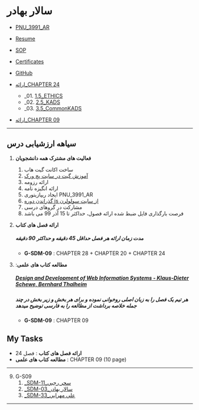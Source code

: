 # سالار بهادر
- [PNU_3991_AR](https://github.com/SaliBhdr/PNU_3991_AR)
- [Resume](https://salibhdr.github.io/resume/) 
- [SOP](https://salibhdr.github.io/sop/)
- [Certificates](https://www.sololearn.com/Certificate/1024-20418878/jpg)
- [GitHub](https://github.com/SaliBhdr)

- [ارائه_CHAPTER 24]()

     -  _01. [1.5_ETHICS](https://github.com/saharzeinivand/PNU_3991_AR/tree/main/SoftwareDevelopmentMethodologies/24.%20Peopleoriented%20methodologies)
     -  _02. [2.5_KADS](https://github.com/saharzeinivand/PNU_3991_AR/tree/main/SoftwareDevelopmentMethodologies/24.%20Peopleoriented%20methodologies)
     -  _03. [3.5_CommonKADS](https://github.com/saharzeinivand/PNU_3991_AR/tree/main/SoftwareDevelopmentMethodologies/24.%20Peopleoriented%20methodologies)
       
- [ارائه_CHAPTER 09]()

-----------------
## سیاهه ارزشیابی درس
1. **فعالیت های مشترک همه دانشجویان**
    1. ساخت اکانت گیت هاب
    2. [آموزش گیت در سایت پچ ورک](http://jlord.us/patchwork/)
    3. ارائه رزومه
    4. ارائه انگیزه نامه
    5. ایجاد ریپازیتوری PNU_3991_AR
    6. [گذراندن دوره js از سایت سولولرن](http://Sololearn.com)
    7. مشارکت در گروهای درسی
    8. فرصت بارگذاری فایل ضبط شده ارائه فصول، حداکثر تا 15 آذر 99 می باشد

2. **ارائه فصل های کتاب**
     
     ##### **مدت زمان ارائه هر فصل حداقل 45 دقیقه و حداکثر 90 دقیقه**
    - **G-SDM-09** : CHAPTER 28 + CHAPTER 20 + CHAPTER 24
    
3. :**مطالعه کتاب های علمی**
    ##### [**Design and Development of Web Information Systems** - Klaus-Dieter Schewe, Bernhard Thalheim](https://www.springer.com/gp/book/9783662588222)
    ##### **هر تیم یک فصل را به زبان اصلی روخوانی نموده و برای هر بخش و زیر بخش در چند جمله خلاصه برداشت از مطالعه را به فارسی توضیح میدهد**
    - **G-SDM-09** : CHAPTER 09 
    
## My Tasks

 - **ارائه فصل های کتاب** : فصل 24
 - **مطالعه کتاب های علمی** : CHAPTER 09 (10 page)
 
----------------------------
9. G-S09   
    1. [_SDM-11_سحر رجبي](https://github.com/AliRazavi-edu/PNU_3991/tree/master/_MSc/SoftwareDevelopmentMethodologies/1115282_01/11_%D8%B3%D8%AD%D8%B1%20%D8%B1%D8%AC%D8%A8%D9%8A)  
    1. [_SDM-03_سالار بهادر](https://github.com/AliRazavi-edu/PNU_3991/tree/master/_MSc/SoftwareDevelopmentMethodologies/1115282_01/03_%D8%B3%D8%A7%D9%84%D8%A7%D8%B1%20%D8%A8%D9%87%D8%A7%D8%AF%D8%B1)    
    1. [_SDM-33_علي مهرايي](https://github.com/AliRazavi-edu/PNU_3991/tree/master/_MSc/SoftwareDevelopmentMethodologies/1115282_01/33_%D8%B9%D9%84%D9%8A%20%D9%85%D9%87%D8%B1%D8%A7%D9%8A%D9%8A) 

-----------------------